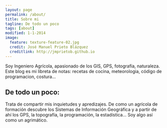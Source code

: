 ```yaml
---
layout: page
permalink: /about/
title: Sobre mi
tagline: De todo un poco
tags: [about]
modified: 1-1-2014
image:
  feature: texture-feature-02.jpg
  credit: José Manuel Prieto Blázquez
  creditlink: http://jmprietob.github.io
---
```


Soy Ingeniero Agrícola, apasionado de los GIS, GPS, fotografía, naturaleza.
Este blog es mi libreta de notas: recetas de cocina, meteorologia, código de programacion, costura...

## De todo un poco:

Trata de compartir mis inquietudes y apredizajes. De como un agrícola de formación descubre los Sistemas de Información Geográfica y a partir de ahí los GPS, la topografía, la programación, la estadística... Soy algo así como un agrimático.